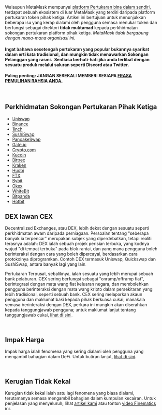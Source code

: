 Walaupun MetaMask mempunyai [platform Pertukaran bina dalam sendiri](https://support.metamask.io/hc/en-us/articles/4405093054363-User-guide-Swaps), terdapat sebuah ekosistem di luar MetaMask yang terdiri daripada platform pertukaran token pihak ketiga. Artikel ini bertujuan untuk menunjukkan beberapa isu yang kerap dialami oleh pengguna semasa menukar token dan berfungsi sebagai direktori **tidak muktamad** kepada perkhidmatan sokongan pertukaran platform pihak ketiga. *MetaMask tidak bergabung dengan mana-mana organisasi ini.*


#### Ingat bahawa sesetengah pertukaran yang popular bukannya syarikat dalam erti kata tradisional, dan mungkin tidak menawarkan Sokongan Pelanggan yang rasmi.  **Sentiasa berhati-hati** jika anda terlibat dengan sesuatu produk melalui saluran seperti Discord atau Twitter.


#### **Paling penting: JANGAN SESEKALI MEMBERI SESIAPA [FRASA PEMULIHAN RAHSIA ANDA.](https://support.metamask.io/hc/en-us/articles/360060826432)**


 


Perkhidmatan Sokongan Pertukaran Pihak Ketiga
---------------------------------------------


* [Uniswap](https://help.uniswap.org/en/)
* [Binance](https://www.binance.com/en/support)
* [1inch](https://blog.1inch.io/academy/home)
* [SushiSwap](https://help.sushidocs.com/faqs/faqs)
* [PancakeSwap](https://docs.pancakeswap.finance/)
* [Gate.io](https://www.gate.io/help)
* [Crypto.com](https://help.crypto.com/en)
* [Kucoin](https://www.kucoin.com/support)
* [Bittrex](https://bittrex.zendesk.com/hc/en-us)
* [Kraken](https://support.kraken.com/hc/en-us)
* [Huobi](https://www.huobilearn.com/en-us/)
* [FTX](https://help.ftx.us/hc/en-us)
* [Bybit](https://help.bybit.com/hc/en-us/categories/360002714833)
* [Okex](https://www.okex.com/support-center.html)
* [WhiteBit](https://whitebit.com/faq)
* [Bitpanda](https://support.bitpanda.com/hc/en-us)
* [Hotbit](https://hotbit.zendesk.com/hc/en-us)


DEX lawan CEX
-------------


Decentralized Exchanges, atau DEX, lebih dekat dengan sesuatu seperti perkhidmatan awam daripada perniagaan. Persoalan tentang "seberapa banyak ia terpencar" merupakan subjek yang diperdebatkan, tetapi realiti terasnya adalah: DEX ialah sebuah projek perisian terbuka, yang kodnya wujud "di tempat terbuka" pada blok rantai, dan yang mana pengguna boleh berinteraksi dengan cara yang boleh dipercayai, berdasarkan cara protokolnya diprogramkan. Contoh DEX termasuk Uniswap, Quickswap dan SushiSwap, antara banyak lagi yang lain.


Pertukaran Terpusat, sebaliknya, ialah sesuatu yang lebih merupai sebuah bank pelaburan. CEX sering berfungsi sebagai "onramp/offramp fiat", berintegrasi dengan mata wang fiat keluaran negara, dan membolehkan pengguna berinteraksi dengan mata wang kripto dalam persekitaran yang lebih tradisional, seperti sebuah bank. CEX sering melaporkan akaun pengguna dan maklumat baki kepada pihak berkuasa cukai, manakala semasa berinteraksi dengan DEX, perkara ini mungkin akan diserahkan kepada tanggungjawab pengguna; untuk maklumat lanjut tentang tanggungjawab cukai, [lihat di sini](https://support.metamask.io/hc/en-us/articles/4406001678747).


 


Impak Harga
-----------


Impak harga ialah fenomena yang sering dialami oleh pengguna yang mengambil bahagian dalam DeFi. Untuk butiran lanjut, [lihat di sini](https://consensys.net/blog/metamask/price-impact-the-first-gotcha-of-defi-markets/).


 


Kerugian Tidak Kekal
--------------------


Kerugian tidak kekal ialah satu lagi fenomena yang biasa dialami, terutamanya semasa mengambil bahagian dalam kumpulan kecairan. Untuk penjelasan yang menyeluruh, lihat [artikel kami](https://consensys.net/blog/metamask/impermanent-loss-defi-markets-gotcha-number-two/) atau tonton [video Finematics](https://finematics.com/impermanent-loss-explained/) ini.

